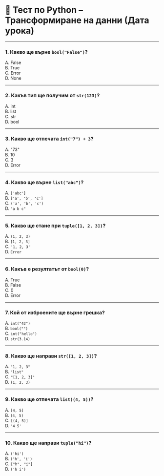 # 🧪 Тест по Python – Трансформиране на данни (Дата урока)

---

### 1. Какво ще върне `bool("False")`?

A. False  
B. True  
C. Error  
D. None  

---

### 2. Какъв тип ще получим от `str(123)`?

A. int  
B. list  
C. str  
D. bool  

---

### 3. Какво ще отпечата `int("7") + 3`?

A. "73"  
B. 10  
C. 3  
D. Error  

---

### 4. Какво ще върне `list("abc")`?

A. `['abc']`  
B. `['a', 'b', 'c']`  
C. `('a', 'b', 'c')`  
D. `"a b c"`  

---

### 5. Какво ще стане при `tuple([1, 2, 3])`?

A. `(1, 2, 3)`  
B. `[1, 2, 3]`  
C. `'1, 2, 3'`  
D. `Error`  

---

### 6. Какъв е резултатът от `bool(0)`?

A. True  
B. False  
C. 0  
D. Error  

---

### 7. Кой от изброените ще върне грешка?

A. `int("42")`  
B. `bool("")`  
C. `int("hello")`  
D. `str(3.14)`  

---

### 8. Какво ще направи `str([1, 2, 3])`?

A. `"1, 2, 3"`  
B. `"list"`  
C. `"[1, 2, 3]"`  
D. `(1, 2, 3)`  

---

### 9. Какво ще отпечата `list((4, 5))`?

A. `[4, 5]`  
B. `(4, 5)`  
C. `[(4, 5)]`  
D. `'4 5'`  

---

### 10. Какво ще направи `tuple("hi")`?

A. `('hi')`  
B. `('h', 'i')`  
C. `["h", "i"]`  
D. `('h i')`  


